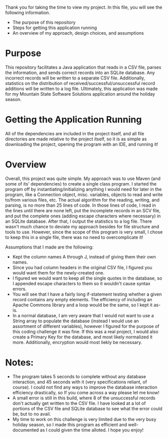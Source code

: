 Thank you for taking the time to view my project. In this file, you will see the following information.

- The purpose of this repository
- Steps for getting this application running
- An overview of my approach, design choices, and assumptions

# Purpose
This repository facilitates a Java application that reads in a CSV file, parses the information, and sends correct records into an SQLite database. Any incorrect records will be written to a separate CSV file. Additionally, statistics on the distribution of received/successful/unsuccessful record additions will be written to a log file. Ultimately, this application was made for my Mountain State Software Solutions application around the holiday season.

# Getting the Application Running
All of the dependencies are included in the project itself, and all file directories are made relative to the project itself, so it is as simple as downloading the project, opening the program with an IDE, and running it! 

# Overview
Overall, this project was quite simple. My approach was to use Maven (and some of its' dependencies) to create a single class program. I started the program off by instantiating/initializing anything I would need for later in the program, like a Connection object, misc. variables, objects to read and write to/from various files, etc. The actual algorithm for the reading, writing, and parsing, is no more than 25 lines of code. In those lines of code, I read in the lines until there are none left, put the incomplete records in an SCV file, and put the complete ones (adding escape characters where necessary) in an SQLite database. After that, I output the statistics to a log file. There wasn't much chance to deviate my approach besides for file structure and tools to use. However, since the scope of this program is very small, I chose to keep this in a single file, there was no need to overcomplicate it!

Assumptions that I made are the following:
- Kept the column names A through J, instead of giving them their own names.
- Since you had column headers in the original CSV file, I figured you would want them for the newly-created one.
- I figured we would want to keep all the single quotes in the database, so I appended escape characters to them so it wouldn't cause syntax errors.
- You will see that I have a fairly long if-statement testing whether a given record contains any empty elements. The efficiency of including an Apache Commons library and a loop would be the same, so I kept it as-is.
- In a normal database, I am very aware that I would not want to use a String array to populate the database (instead I would use an assortment of different variables), however I figured for the purpose of this coding challenge it was fine. If this was a real project, I would also create a Primary Key for the database, and most likely normalized it more. Additionally, encryption would most liekly be necessary.


# Notes:
- The program takes 5 seconds to complete without any database interaction, and 45 seconds with it (very specifications reliant, of course). I could not find any ways to improve the database interaction efficiency drastically, so If you come across a way please let me know! 
- A small error is still in this build, where 8 of the unsuccessful records don't actually get written to the CSV file. I have looked at a lot of portions of the CSV file and SQLite database to see what the error could be, but to no avail. 
- My time to work on this challenge is very limited due to the very busy holiday season, so I made this program as efficient and well-documented as I could given the time alloted. I hope you enjoy!


